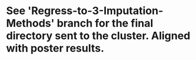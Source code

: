 # See 'Regress-to-3-Imputation-Methods' branch for the final directory sent to the cluster. Aligned with poster results.
